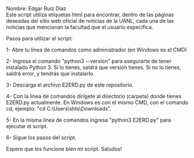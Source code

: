 Nombre: Edgar Ruiz Diaz  
Este script utiliza etiquetas html para encontrar, dentro de las páginas deseadas del sitio web oficial de noticias de la UANL, cada una de las noticias que mencionan la facultad que el usuario especifica.


Pasos para utilizar el script:

1- Abre tu línea de comandos como administrador (en Windows es el CMD)

2- Ingresa el comando "python3 --version" para asegurarte de tener instalado Python 3. Si lo tienes, saldrá que versión tienes. Si no lo tienes, saldrá error, y tendrás que instalarlo.

3- Descarga el archivo E2ERD.py de este repositorio.

4- Con la línea de comandos dirígete al directorio (carpeta) donde tienes E2ERD.py actualmente. En Windows es con el mismo CMD, con el comando cd, ejemplo: "cd C:\Users\shts\Downloads".

5- En la misma línea de comandos ingresa "python3 E2ERD.py" para ejecutar el script.

6- Sigue los pasos del script.


Espero que les funcione bien mi script. Saludos!
